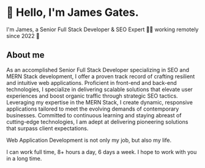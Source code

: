 # 👋 Hello, I'm James Gates.

I'm James, a Senior Full Stack Developer &amp; SEO Expert 👨&zwj;💻 working remotely since 2022 🚀

## About me

As an accomplished Senior Full Stack Developer specializing in SEO and MERN Stack development, I offer a proven track record of crafting resilient and intuitive web applications.
Proficient in front-end and back-end technologies, I specialize in delivering scalable solutions that elevate user experiences and boost organic traffic through strategic SEO tactics.
Leveraging my expertise in the MERN Stack, I create dynamic, responsive applications tailored to meet the evolving demands of contemporary businesses.
Committed to continuous learning and staying abreast of cutting-edge technologies, I am adept at delivering pioneering solutions that surpass client expectations.

Web Application Development is not only my job, but also my life.

I can work full time, 8+ hours a day, 6 days a week. I hope to work with you in a long time.

